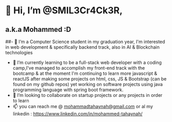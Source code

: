 # 👋 Hi, I’m @SMIL3Cr4Ck3R,
## a.k.a Mohammed :D
##- 👀 I’m a Computer Science student in my graduation year, I'm interested in web development & specifically backend track, also in AI & Blockchain technologies 
- 🌱 I’m currently learning to be a full-stack web developer with a coding camp,I've managed to accomplish my front-end track with the bootcamp & at the moment I'm continuing to learn more javascript & reactJS after making some projects on html, css, JS & Bootstrap (can be found on my github repos)
      yet working on software projects using java programming language with spring boot framework.
- 💞️ I’m looking to collaborate on startup projects or any projects in order to learn 
- 📫 you can reach me @ mohammadtahaynah@gmail.com or al my linkedin : https://www.linkedin.com/in/mohammed-tahaynah/
